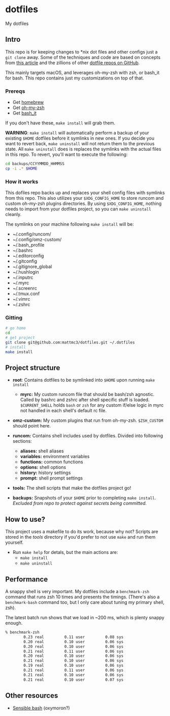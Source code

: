 # dotfiles
My dotfiles

## Intro
This repo is for keeping changes to *nix dot files and other configs just a `git clone`
away. Some of the techniques and code are based on concepts from
[this article](https://medium.com/@webprolific/getting-started-with-dotfiles-43c3602fd789#.vh7hhm6th)
and the zillions of other [dotfile repos on GitHub](https://dotfiles.github.io/).

This mainly targets macOS, and leverages oh-my-zsh with zsh, or bash_it for bash.
This repo contains just my customizations on top of that.

### Prereqs

- Get [homebrew](https://brew.sh)
- Get [oh-my-zsh](https://github.com/robbyrussell/oh-my-zsh)
- Get [bash_it](https://github.com/Bash-it/)

If you don't have these, `make install` will grab them.

**WARNING**: `make install` will automatically perform a backup of your existing
`$HOME` dotfiles before it symlinks in new ones. If you decide you want to revert
back, `make uninstall` will not return them to the previous state. All `make uninstall`
does is replaces the symlinks with the actual files in this repo. To revert, you'll
want to execute the following:

```zsh
cd backups/CCYYMMDD_HHMMSS
cp -i .* $HOME
```

### How it works

This dofiles repo backs up and replaces your shell config files with symlinks
from this repo. This also utilizes your `$XDG_CONFIG_HOME` to store runcom
and custom oh-my-zsh plugins directories. By using `$XDG_CONFIG_HOME`, nothing
needs to import from your dotfiles project, so you can `make uninstall` cleanly.

The symlinks on your machine following `make install` will be:

- ~/.config/runcom/
- ~/.config/omz-custom/
- ~/.bash_profile
- ~/.bashrc
- ~/.editorconfig
- ~/.gitconfig
- ~/.gitignore_global
- ~/.hushlogin
- ~/.inputrc
- ~/.myrc
- ~/.screenrc
- ~/.tmux.conf
- ~/.vimrc
- ~/.zshrc

### Gitting

```zsh
# go home
cd
# get project
git clone git@github.com:mattmc3/dotfiles.git ~/.dotfiles
# install
make install
```

## Project structure

- **root**: Contains dotfiles to be symlinked into `$HOME` upon running `make install`
  - **myrc:** My custom runcom file that should be bash/zsh agnostic. Called
  by bashrc and zshrc after shell specific stuff is loaded. `$CURRENT_SHELL`
  holds `bash` or `zsh` for any custom if/else logic in myrc not handled in
  each shell's default rc file.
- **omz-custom:** My custom plugins that run from oh-my-zsh. `$ZSH_CUSTOM` should
point here.
- **runcom:** Contains shell includes used by dotfiles. Divided into following
sections:

  - **aliases:** shell aliases
  - **variables:** environment variables
  - **functions:** common functions
  - **options:** shell options
  - **history:** history settings
  - **prompt:** shell prompt settings
- **tools:** The shell scripts that make the dotfiles project go!
- **backups:** Snapshots of your `$HOME` prior to completing `make install`. _Excluded
from repo to protect against secrets being committed._

## How to use?

This project uses a makefile to do its work, because why not? Scripts are stored
in the _tools_ directory if you'd prefer to not use `make` and run them yourself.

- Run `make help` for detals, but the main actions are:
  - `make install`
  - `make uninstall`

## Performance

A snappy shell is very important. My dotfiles include a `benchmark-zsh` command
that runs zsh 10 times and presents the timings. (There's also a `benchmark-bash`
command too, but I only care about tuning my primary shell, zsh).

The latest batch run shows that we load in ~200 ms, which is plenty
snappy enough.

```zsh
% benchmark-zsh
        0.23 real         0.11 user         0.08 sys
        0.20 real         0.10 user         0.06 sys
        0.20 real         0.10 user         0.06 sys
        0.21 real         0.11 user         0.06 sys
        0.20 real         0.10 user         0.06 sys
        0.21 real         0.10 user         0.06 sys
        0.19 real         0.10 user         0.06 sys
        0.21 real         0.11 user         0.06 sys
        0.21 real         0.10 user         0.06 sys
        0.21 real         0.10 user         0.07 sys
```

## Other resources

- [Sensible bash](https://github.com/mrzool/bash-sensible) (oxymoron?)
